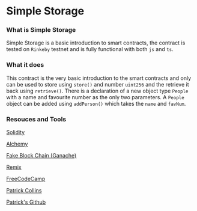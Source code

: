 # Simple Storage

### What is Simple Storage
Simple Storage is a basic introduction to smart contracts, the contract is tested on `Rinkeby` testnet
and is fully functional with both `js` and `ts`.

### What it does
This contract is the very basic introduction to the smart contracts and only can be used to store using `store()` and number `uint256` and the retrieve it back using `retrieve()`. There is a declaration of a new object type `People` with a name and favourite number as the only two parameters.
A `People` object can be added using `addPerson()` which takes the `name` and `favNum`.

### Resouces and Tools
[Solidity](https://docs.soliditylang.org/en/v0.8.14/index.html)

[Alchemy](https://www.alchemy.com/)

[Fake Block Chain (Ganache)](https://trufflesuite.com/ganache/)

[Remix](https://remix.ethereum.org/)

[FreeCodeCamp](https://www.youtube.com/c/Freecodecamp)

[Patrick Collins](https://twitter.com/PatrickAlphaC)

[Patrick's Github](https://github.com/PatrickAlphaC)
